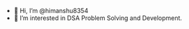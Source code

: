 - 👋 Hi, I’m @himanshu8354
- 👀 I’m interested in DSA Problem Solving and Development.


<!---
himanshu8354/himanshu8354 is a ✨ special ✨ repository because its `README.md` (this file) appears on your GitHub profile.
You can click the Preview link to take a look at your changes.
--->
